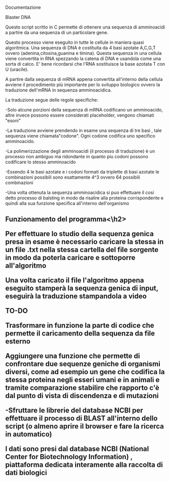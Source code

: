 Documentazione 

Blaster DNA



Questo script scritto in C permette di ottenere una sequenza di amminoacidi a partire da una sequenza di un particolare gene. 



Questo processo viene eseguito in tutte le cellule in maniera quasi algoritmica. Una sequenza di DNA è costituita da 4 basi azotate A,C,G,T ovvero (adenina,citosina,guanina e timina). Questa sequenza in una cellula viene convertita in RNA spezzando la catena di DNA e usandola come una sorta di calco. E' bene ricordarsi che l'RNA sostituisce la base azotata T con U (uracile).



A partire dalla sequenza di mRNA appena convertita all'interno della cellula avviene il procedimento più importante per lo sviluppo biologico ovvero la traduzione dell'mRNA in sequenza amminoacidica.

La traduzione segue delle regole specifiche:

-Solo alcune porzioni della sequenza di mRNA codificano un amminoacido, altre invece possono essere considerati placeholder, vengono chiamati "esoni"

-La traduzione avviene prendendo in esame una sequenza di tre basi , tale sequenza viene chiamata"codone". Ogni codone codifica uno specifico amminoacido.

-La polimerizzazione degli amminoacidi (il processo di traduzione) è un processo non ambiguo ma ridondante in quanto piu codoni possono codificare lo stesso amminoacido

-Essendo 4 le basi azotate e i codoni formati da triplette di basi azotate le combinazioni possibili sono esattamente 4^3 ovvero 64 possibili combinazioni

-Una volta ottenuta la sequenza amminoacidica si puo effettuare il cosi detto processo di balsting in modo da risalire alla proteina corrispondente e quindi alla sua funzione specifica all'interno dell'organismo


<h2>Funzionamento del programma<\h2>

Per effettuare lo studio della sequenza genica presa in esame è necessario caricare la stessa in un file .txt nella stessa cartella del file sorgente in modo da poterla caricare e sottoporre all'algoritmo

Una volta caricato il file l'algoritmo appena eseguito stamperà la sequenza genica di input, eseguirà la traduzione stampandola a video



TO-DO

Trasformare in funzione la parte di codice che permette il caricamento della sequenza da file esterno



Aggiungere una funzione che permette di confrontare due sequenze geniche di organismi diversi, come ad esempio un gene che codifica la stessa proteina negli esseri umani e in animali e tramite comparazione stabilire che rapporto c'è dal punto di vista di discendenza e di mutazioni 



-Sfruttare le librerie del database NCBI per effettuare il processo di BLAST all'interno dello script (o almeno aprire il browser e fare la ricerca in automatico)



I dati sono presi dal database NCBI (National Center for Biotechnology Information) , piattaforma dedicata interamente alla raccolta di dati biologici




